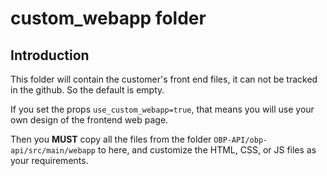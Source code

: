 # custom_webapp folder


## Introduction

This folder will contain the customer's front end files, it can not be tracked in the github. So the default is empty.

If you set the props `use_custom_webapp=true`, that means you will use your own design of the frontend web page.

Then you **MUST** copy all the files from the folder `OBP-API/obp-api/src/main/webapp` to here, and customize the HTML, CSS,
or JS files as your requirements.



